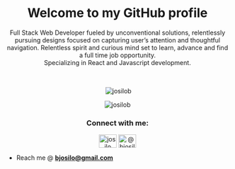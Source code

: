 
<h1 align="center">Welcome to my GitHub profile</h1>  
<p align="center">Full Stack Web Developer fueled by unconventional solutions, relentlessly pursuing designs focused on capturing user’s attention and thoughtful navigation. Relentless spirit and curious mind set to learn, advance and find a full time job opportunity. <br/> 
Specializing in React and Javascript development.</p>
  <br>
  
<p align="center">&nbsp;<img align="center" src="https://github-readme-stats.vercel.app/api?username=josilob&show_icons=true&locale=en" alt="josilob" /></p>

<p align="center"><img  src="https://github-readme-streak-stats.herokuapp.com/?user=josilob&theme=default" alt="josilob" /></p>
  

  
<h3 align="center">Connect with me:</h3>  
<p align="center">  
<a href="https://linkedin.com/in/josilo" target="blank"><img align="center" src="https://cdn.jsdelivr.net/npm/simple-icons@3.0.1/icons/linkedin.svg" alt="josilo" height="30" width="40" /></a>  
<a href="https://medium.com/@bjosilo" target="blank"><img align="center" src="https://cdn.jsdelivr.net/npm/simple-icons@3.0.1/icons/medium.svg" alt="@bjosilo" height="30" width="40" /></a>  
</p>  
  
  
- Reach me @ **bjosilo@gmail.com**  

